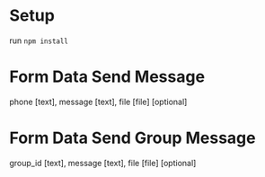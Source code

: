 # Setup

run `npm install`

# Form Data Send Message

phone [text], message [text], file [file] [optional]

# Form Data Send Group Message

group_id [text], message [text], file [file] [optional]
